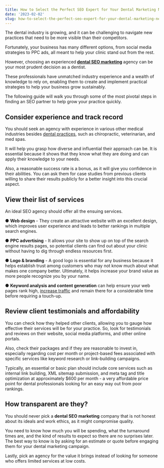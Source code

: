 ```yaml
---
title: How to Select the Perfect SEO Expert for Your Dental Marketing Needs
date: '2023-02-02'
slug: how-to-select-the-perfect-seo-expert-for-your-dental-marketing-needs
---
```

<!-- wp:paragraph -->
<p>The dental industry is growing,&nbsp;and it can be challenging to navigate new practices that need to be more visible than their competitors.</p>
<!-- /wp:paragraph -->

<!-- wp:paragraph -->
<p>Fortunately, your business has many different options, from social media strategies to PPC ads, all meant to help your clinic stand out from the rest.</p>
<!-- /wp:paragraph -->

<!-- wp:paragraph -->
<p>However, choosing an experienced<strong>&nbsp;</strong><a href="https://harrisandward.com/search-engine-optimization/dental-seo/"><strong>dental SEO marketing</strong></a><strong>&nbsp;</strong>agency can be your most prudent decision as a dentist.</p>
<!-- /wp:paragraph -->

<!-- wp:paragraph -->
<p>These professionals have unmatched industry experience and a wealth of knowledge to rely on, enabling them to create and implement practical strategies to help your business grow sustainably.</p>
<!-- /wp:paragraph -->

<!-- wp:paragraph -->
<p>The following guide will walk you through some of the most pivotal steps in finding an SEO partner to help grow your practice quickly.</p>
<!-- /wp:paragraph -->

<!-- wp:heading -->
<h2>Consider experience and track record</h2>
<!-- /wp:heading -->

<!-- wp:paragraph -->
<p>You should seek an agency with experience in various other medical industries besides&nbsp;<a href="https://www.statista.com/statistics/186285/active-dentists-per-10000-civilians-in-the-us-since-1993/">dental practices</a>, such as chiropractic, veterinarian, and med spas.</p>
<!-- /wp:paragraph -->

<!-- wp:paragraph -->
<p>It will help you grasp how diverse and influential their approach can be. It is essential because it shows that they know what they are doing and can apply their knowledge to your needs.</p>
<!-- /wp:paragraph -->

<!-- wp:paragraph -->
<p>Also, a reasonable success rate is a bonus, as it will give you confidence in their abilities. You can ask them for case studies from previous clients willing to share their results publicly for a better insight into this crucial aspect.</p>
<!-- /wp:paragraph -->

<!-- wp:heading -->
<h2>View their list of services</h2>
<!-- /wp:heading -->

<!-- wp:paragraph -->
<p>An ideal SEO agency should offer all the ensuing services.</p>
<!-- /wp:paragraph -->

<!-- wp:paragraph -->
<p>●&nbsp;<strong>Web design</strong>&nbsp;- They create an attractive website with an excellent design, which improves user experience and leads to better rankings in multiple search engines.</p>
<!-- /wp:paragraph -->

<!-- wp:paragraph -->
<p>●&nbsp;<strong>PPC advertising</strong>&nbsp;- It allows your site to show up on top of the search engine results pages, so potential clients can find out about your clinic without having to dig through endless resources first.</p>
<!-- /wp:paragraph -->

<!-- wp:paragraph -->
<p>●&nbsp;<strong>Logo &amp; branding</strong>&nbsp;- A good logo is essential for any business because it helps establish trust among customers who may not know much about what makes one company better. Ultimately, it helps increase your brand value as more people recognize you by your name.</p>
<!-- /wp:paragraph -->

<!-- wp:paragraph -->
<p>● <strong>Keyword analysis and content generation</strong> can help ensure your web pages rank high, <a href="https://www.waytoidea.com/how-to-increase-website-traffic/amp/" target="_blank" data-type="URL" data-id="https://www.waytoidea.com/how-to-increase-website-traffic/amp/" rel="noreferrer noopener">increase traffic</a> and remain there for a considerable time before requiring a touch-up.</p>
<!-- /wp:paragraph -->

<!-- wp:heading -->
<h2>Review client testimonials and affordability</h2>
<!-- /wp:heading -->

<!-- wp:paragraph -->
<p>You can check how they helped other clients, allowing you to gauge how effective their services will be for your practice. So, look for testimonials and reviews on their website, social media platforms, and other online portals.&nbsp;</p>
<!-- /wp:paragraph -->

<!-- wp:paragraph -->
<p>Also, check their packages and if they are reasonable to invest in, especially regarding cost per month or project-based fees associated with specific services like keyword research or link-building campaigns.</p>
<!-- /wp:paragraph -->

<!-- wp:paragraph -->
<p>Typically, an essential or basic plan should include core services such as internal link building, XML sitemap submission, and meta tag and title optimization at approximately $600 per month - a very affordable price point for dental professionals looking for an easy way out from poor rankings.</p>
<!-- /wp:paragraph -->

<!-- wp:heading -->
<h2>How transparent are they?</h2>
<!-- /wp:heading -->

<!-- wp:paragraph -->
<p>You should never pick a <strong>dental SEO marketing</strong> company that is not honest about its ideals and work ethics, as it might compromise quality.</p>
<!-- /wp:paragraph -->

<!-- wp:paragraph -->
<p>You need to know how much you will be spending, what the turnaround times are, and the kind of results to expect so there are no surprises later. The best way to know is by asking for an estimate or quote before engaging them for your dental marketing campaign.</p>
<!-- /wp:paragraph -->

<!-- wp:paragraph -->
<p>Lastly, pick an agency for the value it brings instead of looking for someone who offers limited services at low costs.</p>
<!-- /wp:paragraph -->
